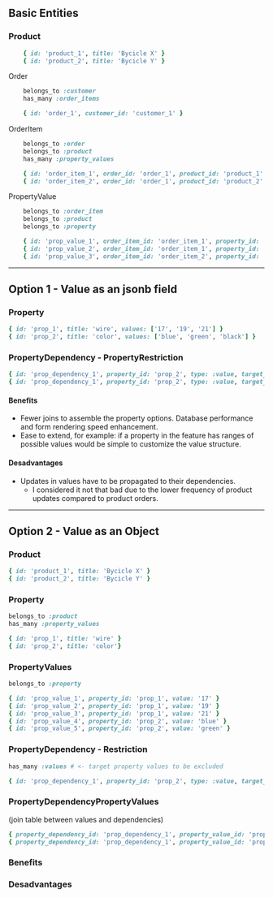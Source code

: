 ## Basic Entities

### Product

```ruby
    { id: 'product_1', title: 'Bycicle X' }
    { id: 'product_2', title: 'Bycicle Y' }
```

Order

```ruby
    belongs_to :customer
    has_many :order_items

    { id: 'order_1', customer_id: 'customer_1' }
```

OrderItem

```ruby
    belongs_to :order
    belongs_to :product
    has_many :property_values

    { id: 'order_item_1', order_id: 'order_1', product_id: 'product_1' }
    { id: 'order_item_2', order_id: 'order_1', product_id: 'product_2' }
```

PropertyValue

```ruby
    belongs_to :order_item
    belongs_to :product
    belongs_to :property

    { id: 'prop_value_1', order_item_id: 'order_item_1', property_id: 'prop_1', product_id: 'product_1', value: '19' }
    { id: 'prop_value_2', order_item_id: 'order_item_1', property_id: 'prop_2', product_id: 'product_1', value: 'black' }
    { id: 'prop_value_3', order_item_id: 'order_item_2', property_id: 'prop_3', product_id: 'product_2', value: 'blue' }
  ```


---
## Option 1 - Value as an jsonb field

### Property

```ruby
{ id: 'prop_1', title: 'wire', values: ['17', '19', '21'] }
{ id: 'prop_2', title: 'color', values: ['blue', 'green', 'black'] }
```

### PropertyDependency - PropertyRestriction

```ruby
{ id: 'prop_dependency_1', property_id: 'prop_2', type: :value, target_property_id: 'product_1', target_values: ['17'] }
{ id: 'prop_dependency_1', property_id: 'prop_2', type: :value, target_property_id: 'product_1', target_value: '17', restict_values: ['17', '12'] }
```

#### Benefits
  - Fewer joins to assemble the property options. Database performance and form rendering speed enhancement.
  - Ease to extend, for example: if a property in the feature has ranges of possible values would be simple to customize the value structure.

#### Desadvantages
- Updates in values have to be propagated to their dependencies.
  - I considered it not that bad due to the lower frequency of product updates compared to product orders.


---

## Option 2 - Value as an Object

### Product

```ruby
{ id: 'product_1', title: 'Bycicle X' }
{ id: 'product_2', title: 'Bycicle Y' }
```

### Property

```ruby
belongs_to :product
has_many :property_values

{ id: 'prop_1', title: 'wire' }
{ id: 'prop_2', title: 'color'}
```

### PropertyValues

```ruby
belongs_to :property

{ id: 'prop_value_1', property_id: 'prop_1', value: '17' }
{ id: 'prop_value_2', property_id: 'prop_1', value: '19' }
{ id: 'prop_value_3', property_id: 'prop_1', value: '21' }
{ id: 'prop_value_4', property_id: 'prop_2', value: 'blue' }
{ id: 'prop_value_5', property_id: 'prop_2', value: 'green' }
```

### PropertyDependency - Restriction

```ruby
has_many :values # <- target property values to be excluded

{ id: 'prop_dependency_1', property_id: 'prop_2', type: :value, target_property_id: 'prop_1' }
```

### PropertyDependencyPropertyValues
(join table between values and dependencies)

```ruby
{ property_dependency_id: 'prop_dependency_1', property_value_id: 'prop_value_1' }
{ property_dependency_id: 'prop_dependency_1', property_value_id: 'prop_value_2' }
```


### Benefits

### Desadvantages
